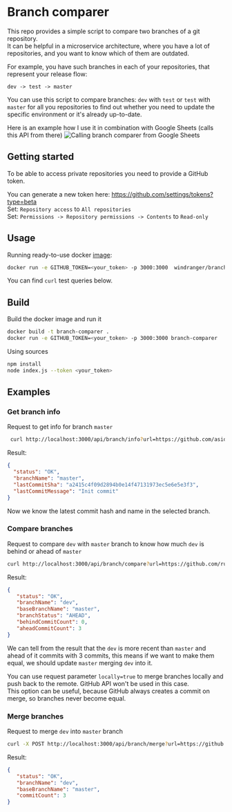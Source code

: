 # Branch comparer

This repo provides a simple script to compare two branches of a git repository.  
It can be helpful in a microservice architecture, where you have a lot of repositories,
and you want to know which of them are outdated.

For example, you have such branches in each of your repositories, that represent your release flow:
```text
dev -> test -> master
```
You can use this script to compare branches: `dev` with `test` or `test` with `master` for all you repositories
to find out whether you need to update the specific environment or it's already up-to-date.

Here is an example how I use it in combination with Google Sheets (calls this API from there)
![Calling branch comparer from Google Sheets](https://github.com/asidko/locins/assets/22843881/24f640aa-fadc-42c4-a0ae-6ad58b0ec923)
## Getting started

To be able to access private repositories you need to provide a GitHub token.

You can generate a new token here: https://github.com/settings/tokens?type=beta  
Set: `Repository access` to `All repositories`  
Set: `Permissions -> Repository permissions -> Contents` to `Read-only`

## Usage

Running ready-to-use docker [image](https://hub.docker.com/repository/docker/windranger/branch-comparer):
```bash
docker run -e GITHUB_TOKEN=<your_token> -p 3000:3000  windranger/branch-comparer:v2.1.0
```

You can find `curl` test queries below.

## Build

Build the docker image and run it
```bash
docker build -t branch-comparer .
docker run -e GITHUB_TOKEN=<your_token> -p 3000:3000 branch-comparer
```

Using sources
```bash
npm install
node index.js --token <your_token>
```

## Examples

### Get branch info

Request to get info for branch `master`

```bash
 curl http://localhost:3000/api/branch/info?url=https://github.com/asidko/spring-tcp-messaging-example.git&branch=master
```

Result:
```json
{
  "status": "OK",
  "branchName": "master",
  "lastCommitSha": "a2415c4f09d2894b0e14f47131973ec5e6e5e3f3",
  "lastCommitMessage": "Init commit"
}
```
Now we know the latest commit hash and name in the selected branch.

### Compare branches

Request to compare `dev` with `master` branch to know how much `dev` is behind or ahead of `master`

```bash
curl http://localhost:3000/api/branch/compare?url=https://github.com/rubenlagus/TelegramBots.git&branch=dev&baseBranch=master
```
Result:
```json
{
   "status": "OK",
   "branchName": "dev",
   "baseBranchName": "master",
   "branchStatus": "AHEAD",
   "behindCommitCount": 0,
   "aheadCommitCount": 3
}
```
We can tell from the result that the `dev` is more recent than `master` and ahead of it commits with 3 commits, this means if we want to make them equal, we should update `master` merging `dev` into it.

You can use request parameter `locally=true` to merge branches locally and push back to the remote. GitHub API won't be used in this case.  
This option can be useful, because GitHub always creates a commit on merge, so branches never become equal.
### Merge branches

Request to merge `dev` into `master` branch

```bash
curl -X POST http://localhost:3000/api/branch/merge?url=https://github.com/asidko/spring-tcp-messaging-example.git&branch=dev&baseBranch=master
```

Result:
```json
{
   "status": "OK",
   "branchName": "dev",
   "baseBranchName": "master",
   "commitCount": 3
}
```